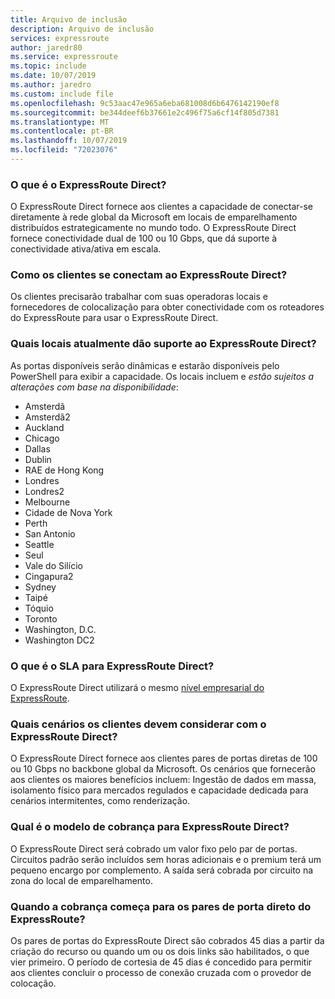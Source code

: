 ```yaml
---
title: Arquivo de inclusão
description: Arquivo de inclusão
services: expressroute
author: jaredr80
ms.service: expressroute
ms.topic: include
ms.date: 10/07/2019
ms.author: jaredro
ms.custom: include file
ms.openlocfilehash: 9c53aac47e965a6eba681008d6b6476142190ef8
ms.sourcegitcommit: be344deef6b37661e2c496f75a6cf14f805d7381
ms.translationtype: MT
ms.contentlocale: pt-BR
ms.lasthandoff: 10/07/2019
ms.locfileid: "72023076"
---
```

### <a name="what-is-expressroute-direct"></a>O que é o ExpressRoute Direct?

O ExpressRoute Direct fornece aos clientes a capacidade de conectar-se diretamente à rede global da Microsoft em locais de emparelhamento distribuídos estrategicamente no mundo todo. O ExpressRoute Direct fornece conectividade dual de 100 ou 10 Gbps, que dá suporte à conectividade ativa/ativa em escala. 

### <a name="how-do-customers-connect-to-expressroute-direct"></a>Como os clientes se conectam ao ExpressRoute Direct? 

Os clientes precisarão trabalhar com suas operadoras locais e fornecedores de colocalização para obter conectividade com os roteadores do ExpressRoute para usar o ExpressRoute Direct.

### <a name="what-locations-currently-support-expressroute-direct"></a>Quais locais atualmente dão suporte ao ExpressRoute Direct? 

As portas disponíveis serão dinâmicas e estarão disponíveis pelo PowerShell para exibir a capacidade. Os locais incluem e *estão sujeitos a alterações com base na disponibilidade*:

* Amsterdã
* Amsterdã2
* Auckland 
* Chicago
* Dallas
* Dublin
* RAE de Hong Kong
* Londres
* Londres2
* Melbourne
* Cidade de Nova York
* Perth
* San Antonio
* Seattle
* Seul
* Vale do Silício
* Cingapura2 
* Sydney
* Taipé
* Tóquio
* Toronto
* Washington, D.C.
* Washington DC2

### <a name="what-is-the-sla-for-expressroute-direct"></a>O que é o SLA para ExpressRoute Direct?

O ExpressRoute Direct utilizará o mesmo [nível empresarial do ExpressRoute](https://azure.microsoft.com/support/legal/sla/expressroute/v1_3/). 

### <a name="what-scenarios-should-customers-consider-with-expressroute-direct"></a>Quais cenários os clientes devem considerar com o ExpressRoute Direct?  

O ExpressRoute Direct fornece aos clientes pares de portas diretas de 100 ou 10 Gbps no backbone global da Microsoft. Os cenários que fornecerão aos clientes os maiores benefícios incluem: Ingestão de dados em massa, isolamento físico para mercados regulados e capacidade dedicada para cenários intermitentes, como renderização. 

### <a name="what-is-the-billing-model-for-expressroute-direct"></a>Qual é o modelo de cobrança para ExpressRoute Direct? 

O ExpressRoute Direct será cobrado um valor fixo pelo par de portas. Circuitos padrão serão incluídos sem horas adicionais e o premium terá um pequeno encargo por complemento. A saída será cobrada por circuito na zona do local de emparelhamento.

### <a name="when-does-billing-start-for-the-expressroute-direct-port-pairs"></a>Quando a cobrança começa para os pares de porta direto do ExpressRoute?

Os pares de portas do ExpressRoute Direct são cobrados 45 dias a partir da criação do recurso ou quando um ou os dois links são habilitados, o que vier primeiro. O período de cortesia de 45 dias é concedido para permitir aos clientes concluir o processo de conexão cruzada com o provedor de colocação.
